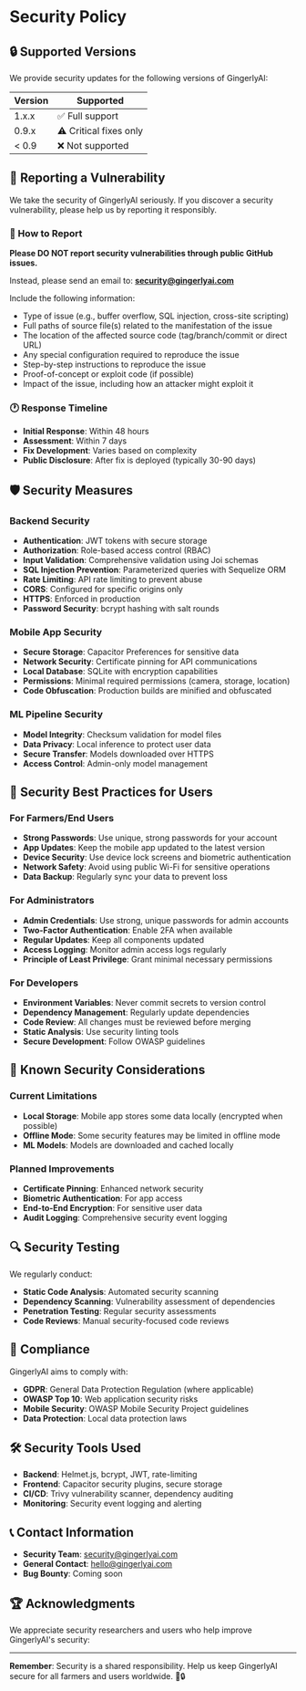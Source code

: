 # Security Policy

## 🔒 Supported Versions

We provide security updates for the following versions of GingerlyAI:

| Version | Supported          |
| ------- | ------------------ |
| 1.x.x   | ✅ Full support    |
| 0.9.x   | ⚠️ Critical fixes only |
| < 0.9   | ❌ Not supported   |

## 🚨 Reporting a Vulnerability

We take the security of GingerlyAI seriously. If you discover a security vulnerability, please help us by reporting it responsibly.

### 📧 How to Report

**Please DO NOT report security vulnerabilities through public GitHub issues.**

Instead, please send an email to: **security@gingerlyai.com**

Include the following information:
- Type of issue (e.g., buffer overflow, SQL injection, cross-site scripting)
- Full paths of source file(s) related to the manifestation of the issue
- The location of the affected source code (tag/branch/commit or direct URL)
- Any special configuration required to reproduce the issue
- Step-by-step instructions to reproduce the issue
- Proof-of-concept or exploit code (if possible)
- Impact of the issue, including how an attacker might exploit it

### 🕐 Response Timeline

- **Initial Response**: Within 48 hours
- **Assessment**: Within 7 days
- **Fix Development**: Varies based on complexity
- **Public Disclosure**: After fix is deployed (typically 30-90 days)

## 🛡️ Security Measures

### Backend Security
- **Authentication**: JWT tokens with secure storage
- **Authorization**: Role-based access control (RBAC)
- **Input Validation**: Comprehensive validation using Joi schemas
- **SQL Injection Prevention**: Parameterized queries with Sequelize ORM
- **Rate Limiting**: API rate limiting to prevent abuse
- **CORS**: Configured for specific origins only
- **HTTPS**: Enforced in production
- **Password Security**: bcrypt hashing with salt rounds

### Mobile App Security
- **Secure Storage**: Capacitor Preferences for sensitive data
- **Network Security**: Certificate pinning for API communications
- **Local Database**: SQLite with encryption capabilities
- **Permissions**: Minimal required permissions (camera, storage, location)
- **Code Obfuscation**: Production builds are minified and obfuscated

### ML Pipeline Security
- **Model Integrity**: Checksum validation for model files
- **Data Privacy**: Local inference to protect user data
- **Secure Transfer**: Models downloaded over HTTPS
- **Access Control**: Admin-only model management

## 🔐 Security Best Practices for Users

### For Farmers/End Users
- **Strong Passwords**: Use unique, strong passwords for your account
- **App Updates**: Keep the mobile app updated to the latest version
- **Device Security**: Use device lock screens and biometric authentication
- **Network Safety**: Avoid using public Wi-Fi for sensitive operations
- **Data Backup**: Regularly sync your data to prevent loss

### For Administrators
- **Admin Credentials**: Use strong, unique passwords for admin accounts
- **Two-Factor Authentication**: Enable 2FA when available
- **Regular Updates**: Keep all components updated
- **Access Logging**: Monitor admin access logs regularly
- **Principle of Least Privilege**: Grant minimal necessary permissions

### For Developers
- **Environment Variables**: Never commit secrets to version control
- **Dependency Management**: Regularly update dependencies
- **Code Review**: All changes must be reviewed before merging
- **Static Analysis**: Use security linting tools
- **Secure Development**: Follow OWASP guidelines

## 🚫 Known Security Considerations

### Current Limitations
- **Local Storage**: Mobile app stores some data locally (encrypted when possible)
- **Offline Mode**: Some security features may be limited in offline mode
- **ML Models**: Models are downloaded and cached locally

### Planned Improvements
- **Certificate Pinning**: Enhanced network security
- **Biometric Authentication**: For app access
- **End-to-End Encryption**: For sensitive user data
- **Audit Logging**: Comprehensive security event logging

## 🔍 Security Testing

We regularly conduct:
- **Static Code Analysis**: Automated security scanning
- **Dependency Scanning**: Vulnerability assessment of dependencies
- **Penetration Testing**: Regular security assessments
- **Code Reviews**: Manual security-focused code reviews

## 📜 Compliance

GingerlyAI aims to comply with:
- **GDPR**: General Data Protection Regulation (where applicable)
- **OWASP Top 10**: Web application security risks
- **Mobile Security**: OWASP Mobile Security Project guidelines
- **Data Protection**: Local data protection laws

## 🛠️ Security Tools Used

- **Backend**: Helmet.js, bcrypt, JWT, rate-limiting
- **Frontend**: Capacitor security plugins, secure storage
- **CI/CD**: Trivy vulnerability scanner, dependency auditing
- **Monitoring**: Security event logging and alerting

## 📞 Contact Information

- **Security Team**: security@gingerlyai.com
- **General Contact**: hello@gingerlyai.com
- **Bug Bounty**: Coming soon

## 🏆 Acknowledgments

We appreciate security researchers and users who help improve GingerlyAI's security:

<!-- Security contributors will be listed here -->

---

**Remember**: Security is a shared responsibility. Help us keep GingerlyAI secure for all farmers and users worldwide. 🌱🔒
